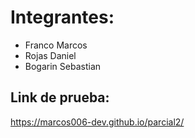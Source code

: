 # Integrantes:

- Franco Marcos
- Rojas Daniel
- Bogarin Sebastian

## Link de prueba:

https://marcos006-dev.github.io/parcial2/
